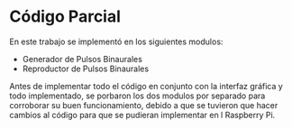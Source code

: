 # Código Parcial
En este trabajo se implementó en los siguientes modulos:

- Generador de Pulsos Binaurales
- Reproductor de Pulsos Binaurales

Antes de implementar todo el código en conjunto con la interfaz gráfica y todo implementado, se porbaron los dos modulos por separado para corroborar su buen funcionamiento, debido a que se tuvieron que hacer cambios al código para que se pudieran implementar en l Raspberry Pi.
